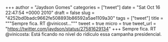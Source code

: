 
+++
author = "Jaydson Gomes"
categories = ["tweet"]
date = "Sat Oct 16 22:47:54 +0000 2010"
draft = false
slug = "4252bd0badc9662fe508893b86592a5ae1109a30"
tags = ["tweet"]
title = """Sempre fica. RT @vinicost..."""
tweet = true
micro = true
tweet_url = "https://twitter.com/jaydson/status/27581629134"
+++
Sempre fica. RT @vinicosta: Está ficando no nível do rídiculo essa campanha presidencial.

